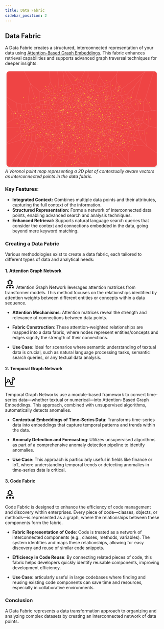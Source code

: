 ```yaml
---
title: Data Fabric
sidebar_position: 2
---
```


## Data Fabric
A Data Fabric  creates a structured, interconnected representation of your data using [Attention-Based Graph Embeddings](./attention_embedding.md). This fabric enhances retrieval capabilities and supports advanced graph traversal techniques for deeper insights.

![Semantic Data Fabric](../assets/get-started/Seamantic_data_fabric.png)
*A Voronoi point map representing a 2D plot of contextually aware vectors as interconnected points in the data fabric.*
<br />

### Key Features:
 - **Integrated Context:** Combines multiple data points and their attributes, capturing the full context of the information.
 - **Structured Representation:** Forms a network of interconnected data points, enabling advanced search and analysis techniques.
 - **Enhanced Retrieval:** Supports natural language search queries that consider the context and connections embedded in the data, going beyond mere keyword matching.

### Creating a Data Fabric
Various methodologies exist to create a data fabric, each tailored to different types of data and analytical needs:

#### 1. **Attention Graph Network**
![index](../assets/advanced/CF_logo.png)
Attention Graph Network leverages attention matrices from transformer models. This method focuses on the relationships identified by attention weights between different entities or concepts within a data sequence.

- **Attention Mechanisms**: Attention matrices reveal the strength and relevance of connections between data points.

- **Fabric Construction**: These attention-weighted relationships are mapped into a data fabric, where nodes represent entities/concepts and edges signify the strength of their connections.

- **Use Case**: Ideal for scenarios where semantic understanding of textual data is crucial, such as natural language processing tasks, semantic search queries, or any textual data analysis.

#### 2. **Temporal Graph Network**
![index](../assets/advanced/TSF_logo.png)

Temporal Graph Networks use a module-based framework to convert time-series data—whether textual or numerical—into Attention-Based Graph Embeddings. This approach, combined with unsupervised algorithms, automatically detects anomalies.

- **Contextual Embeddings of Time-Series Data**: Transforms time-series data into embeddings that capture temporal patterns and trends within the data.

- **Anomaly Detection and Forecasting**: Utilizes unsupervised algorithms as part of a comprehensive anomaly detection pipeline to identify anomalies.

- **Use Case**: This approach is particularly useful in fields like finance or IoT, where understanding temporal trends or detecting anomalies in time-series data is critical.

#### 3. **Code Fabric**
![index](../assets/advanced/CF_logo.png)

Code Fabric is designed to enhance the efficiency of code management and discovery within enterprises. Every piece of code—classes, objects, or methods—is represented as a graph, where the relationships between these components form the fabric.

- **Fabric Representation of Code**: Code is treated as a network of interconnected components (e.g., classes, methods, variables). The system identifies and maps these relationships, allowing for easy discovery and reuse of similar code snippets.

- **Efficiency in Code Reuse**: By connecting related pieces of code, this fabric helps developers quickly identify reusable components, improving development efficiency.

- **Use Case**: articularly useful in large codebases where finding and reusing existing code components can save time and resources, especially in collaborative environments.


### Conclusion

A Data Fabric represents a data transformation approach to organizing and analyzing complex datasets by creating an interconnected network of data points.
